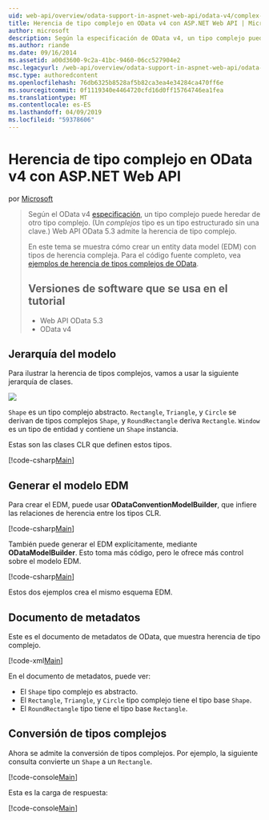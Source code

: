 ```yaml
---
uid: web-api/overview/odata-support-in-aspnet-web-api/odata-v4/complex-type-inheritance-in-odata-v4
title: Herencia de tipo complejo en OData v4 con ASP.NET Web API | Microsoft Docs
author: microsoft
description: Según la especificación de OData v4, un tipo complejo puede heredar de otro tipo complejo. (Un tipo complejo es un tipo estructurado sin una clave). API de Web...
ms.author: riande
ms.date: 09/16/2014
ms.assetid: a00d3600-9c2a-41bc-9460-06cc527904e2
msc.legacyurl: /web-api/overview/odata-support-in-aspnet-web-api/odata-v4/complex-type-inheritance-in-odata-v4
msc.type: authoredcontent
ms.openlocfilehash: 76db6325b8528af5b82ca3ea4e34284ca470ff6e
ms.sourcegitcommit: 0f1119340e4464720cfd16d0ff15764746ea1fea
ms.translationtype: MT
ms.contentlocale: es-ES
ms.lasthandoff: 04/09/2019
ms.locfileid: "59378606"
---
```

# <a name="complex-type-inheritance-in-odata-v4-with-aspnet-web-api"></a>Herencia de tipo complejo en OData v4 con ASP.NET Web API

por [Microsoft](https://github.com/microsoft)

> Según el OData v4 [especificación](http://www.odata.org/documentation/odata-version-4-0/), un tipo complejo puede heredar de otro tipo complejo. (Un *complejos* tipo es un tipo estructurado sin una clave.) Web API OData 5.3 admite la herencia de tipo complejo.
> 
> En este tema se muestra cómo crear un entity data model (EDM) con tipos de herencia compleja. Para el código fuente completo, vea [ejemplos de herencia de tipos complejos de OData](http://aspnet.codeplex.com/sourcecontrol/latest#Samples/WebApi/OData/v4/ODataComplexTypeInheritanceSample/ReadMe.txt).
> 
> ## <a name="software-versions-used-in-the-tutorial"></a>Versiones de software que se usa en el tutorial
> 
> 
> - Web API OData 5.3
> - OData v4


## <a name="model-hierarchy"></a>Jerarquía del modelo

Para ilustrar la herencia de tipos complejos, vamos a usar la siguiente jerarquía de clases.

![](complex-type-inheritance-in-odata-v4/_static/image1.png)

`Shape` es un tipo complejo abstracto. `Rectangle`, `Triangle`, y `Circle` se derivan de tipos complejos `Shape`, y `RoundRectangle` deriva `Rectangle`. `Window` es un tipo de entidad y contiene un `Shape` instancia.

Estas son las clases CLR que definen estos tipos.

[!code-csharp[Main](complex-type-inheritance-in-odata-v4/samples/sample1.cs)]

## <a name="build-the-edm-model"></a>Generar el modelo EDM

Para crear el EDM, puede usar **ODataConventionModelBuilder**, que infiere las relaciones de herencia entre los tipos CLR.

[!code-csharp[Main](complex-type-inheritance-in-odata-v4/samples/sample2.cs)]

También puede generar el EDM explícitamente, mediante **ODataModelBuilder**. Esto toma más código, pero le ofrece más control sobre el modelo EDM.

[!code-csharp[Main](complex-type-inheritance-in-odata-v4/samples/sample3.cs)]

Estos dos ejemplos crea el mismo esquema EDM.

## <a name="metadata-document"></a>Documento de metadatos

Este es el documento de metadatos de OData, que muestra herencia de tipo complejo.

[!code-xml[Main](complex-type-inheritance-in-odata-v4/samples/sample4.xml?highlight=13,17,25,30)]

En el documento de metadatos, puede ver:

- El `Shape` tipo complejo es abstracto.
- El `Rectangle`, `Triangle`, y `Circle` tipo complejo tiene el tipo base `Shape`.
- El `RoundRectangle` tipo tiene el tipo base `Rectangle`.

## <a name="casting-complex-types"></a>Conversión de tipos complejos

Ahora se admite la conversión de tipos complejos. Por ejemplo, la siguiente consulta convierte un `Shape` a un `Rectangle`.

[!code-console[Main](complex-type-inheritance-in-odata-v4/samples/sample5.cmd)]

Esta es la carga de respuesta:

[!code-console[Main](complex-type-inheritance-in-odata-v4/samples/sample6.cmd)]
